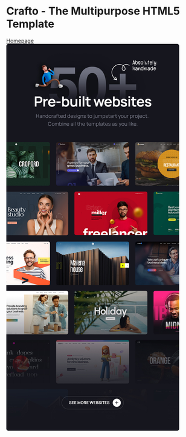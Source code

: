 # Crafto - The Multipurpose HTML5 Template

[Homepage](https://pixinvent.com/vuexy-bootstrap-html-admin-template/)
<img src="./Crafto-feature.jpg">
